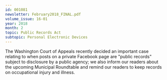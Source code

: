 ```yaml
---
id: 001081
newsletter: February2018_FINAL.pdf
volume_issue: 16-01
year: 2018
month: 2
topic: Public Records Act
subtopic: Personal Electronic Devices
---
```


The Washington Court of Appeals recently decided an important case relating to when posts on a private Facebook page are "public records" subject to disclosure by a public agency; we also inform our readers about the upcoming Municipal Roundtable and remind our readers to keep records on occupational injury and illness.